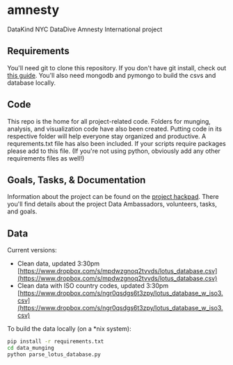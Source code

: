 amnesty
=======

DataKind NYC DataDive Amnesty International project

## Requirements
You'll need git to clone this repository.  If you don't have git install, check out [this guide](http://git-scm.com/book/en/Getting-Started-Installing-Git).  You'll also need mongodb and pymongo to build the csvs and database locally.

## Code
This repo is the home for all project-related code.  Folders for munging, analysis, and visualization code have also been created.  Putting code in its respective folder will help everyone stay organized and productive.  A requrements.txt file has also been included.  If your scripts require packages please add to this file.  (If you're not using python, obviously add any other requirements files as well!)  

## Goals, Tasks, & Documentation
Information about the project can be found on the [project hackpad](https://nycdatadive2013.hackpad.com/AMNESTY-INTERNATIONAL-Text-Analysis-of-Humanitarian-Emergencies-YH0NV2A8HUj).  There you'll find details about the project Data Ambassadors, volunteers, tasks, and goals.  

## Data

Current versions:

* Clean data, updated 3:30pm [https://www.dropbox.com/s/mpdwzgnoq2tvvds/lotus_database.csv](https://www.dropbox.com/s/mpdwzgnoq2tvvds/lotus_database.csv)
* Clean data with ISO country codes, updated 3:30pm [https://www.dropbox.com/s/ngr0qsdgs6t3zpy/lotus_database_w_iso3.csv](https://www.dropbox.com/s/ngr0qsdgs6t3zpy/lotus_database_w_iso3.csv)

To build the data locally (on a *nix system):
``` bash
pip install -r requirements.txt
cd data_munging
python parse_lotus_database.py
```
